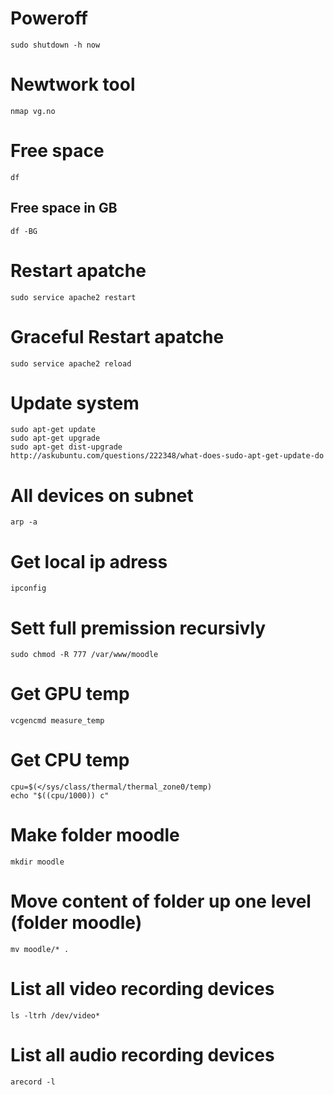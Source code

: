 # Poweroff
```
sudo shutdown -h now
```

# Newtwork tool
```
nmap vg.no
```

# Free space
```
df
```

## Free space in GB
```
df -BG
```

# Restart apatche
```
sudo service apache2 restart
```

# Graceful Restart apatche
```
sudo service apache2 reload
```

# Update system
```
sudo apt-get update
sudo apt-get upgrade
sudo apt-get dist-upgrade
http://askubuntu.com/questions/222348/what-does-sudo-apt-get-update-do
```

# All devices on subnet
```
arp -a
```

# Get local ip adress
```
ipconfig
```

# Sett full premission recursivly
```
sudo chmod -R 777 /var/www/moodle
```

# Get GPU temp
```
vcgencmd measure_temp
```

# Get CPU temp
```
cpu=$(</sys/class/thermal/thermal_zone0/temp)
echo "$((cpu/1000)) c"
```

# Make folder moodle
```
mkdir moodle
```

# Move content of folder up one level (folder moodle)
```
mv moodle/* .
```

# List all video recording devices
```
ls -ltrh /dev/video*
```

# List all audio recording devices
```
arecord -l
```

